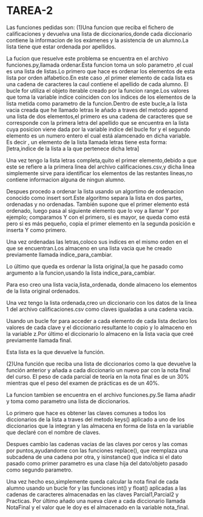 # TAREA-2
Las funciones pedidas son:
(1)Una funcion que reciba el fichero de calificaciones y devuelva una lista de diccionarios,donde cada diccionario contiene la informacion de los exámenes y la asistencia de un alumno.La lista tiene que estar ordenada por apellidos.

La fucion que resuelve este problema se encuentra en el archivo funciones.py,llamada ordenar.Esta funcion toma un solo parametro ,el cual es una lista de listas.Lo primero que hace es ordenar los elementos de esta lista por orden alfabetico.En este caso ,el primer elemento de cada lista es una cadena de caracteres la caul contiene el apellido de cada alumno.
El bucle for utiliza el objeto iterable creado por la funcion range.Los valores que toma la variable indice coinciden  con los indices de los elementos de la lista metida como parametro de la funcion.Dentro de este bucle,a la lista vacia creada que he llamado letras le añado a traves del metodo append una lista de dos elementos,el primero es una cadena de caracteres que se corresponde con la primera letra del apellido que se encuentra en la lista cuya posicion viene dada por la variable indice del bucle for y el segundo elemento es un numero entero el cual está alamcenado en dicha variable.
Es decir , un elemento de la lista llamada letras tiene esta forma:
[letra,indice de la lista a la que pertenece dicha letra]

Una vez tengo la lista letras completa,quito el primer elemento,debido a que este se refiere a la primera linea del archivo calificaciones.csv,y dicha linea simplemente sirve para identificar los elementos de las restantes lineas,no contiene informacion alguna de ningun alumno.

Despues procedo a ordenar la lista usando un algortimo de ordenacion conocido como insert sort.Este algoritmo separa la lista en dos partes, ordenadas y no ordenadas. También supone que el primer elemento está ordenado, luego pasa al siguiente elemento que lo voy a llamar Y por ejemplo; comparamos Y con el primero, si es mayor, se queda como está pero si es más pequeño, copia el primer elemento en la segunda posición e inserta Y como primero.

Una vez ordenadas las letras,coloco sus indices en el mismo orden en el que se encuentran.Los almaceno en una lista vacia que he creado previamente llamada indice_para_cambiar.

Lo último que queda es ordenar la lista original,la que he pasado como argumento a la funcion,usando la lista indice_para_cambiar.

Para eso creo una lista vacia,lista_ordenada, donde almaceno los elementos de la lista original ordenados.

Una vez tengo la lista ordenada,creo un diccionario con los datos de la linea 1 del archivo calificaciones.csv como claves  igualadas a una cadena vacía.

Usando un bucle for para acceder a cada elemento de cada lista declaro los valores de cada clave y el diccionario resultante lo copio y lo almaceno en la variable z.Por último el diccionario lo almaceno en la lista vacia que creé previamente llamada final.

Esta lista es la que devuelve la función.


(2)Una función que reciba una lista de diccionarios como la que devuelve la función anterior y añada a cada diccionario un nuevo par con la nota final del curso. El peso de cada parcial de teoría en la nota final es de un 30% mientras que el peso del examen de prácticas es de un 40%.

La funcion tambien se encuentra en el archivo funciones.py.Se llama añadir y toma como parametro una lista de diccionarios.

Lo primero que hace es obtener las claves comunes a todos los diccionarios de la lista a traves del metodo keys() aplicado a uno de los diccionarios que la integran y las almacena en forma de lista en la variablie que declaré con el nombre de claves.

Despues cambio las cadenas vacias de las claves por ceros y las  comas por puntos,ayudandome con las funciones replace(), que reemplaza una subcadena de una cadena por otra, y isinstance() que indica si el dato pasado como primer parametro es una clase hija del dato/objeto pasado como segundo parametro.

Una vez hecho eso,simplemente queda calcular la nota final de cada alumno usando un bucle for y las funciones int() y float() aplicadas a las cadenas de caracteres almacenadas en las claves Parcial1,Parcial2 y Practicas.
Por último añado una nueva clave a cada diccionario llamada NotaFinal y el valor que le doy es el almacenado en la variable nota_final.




